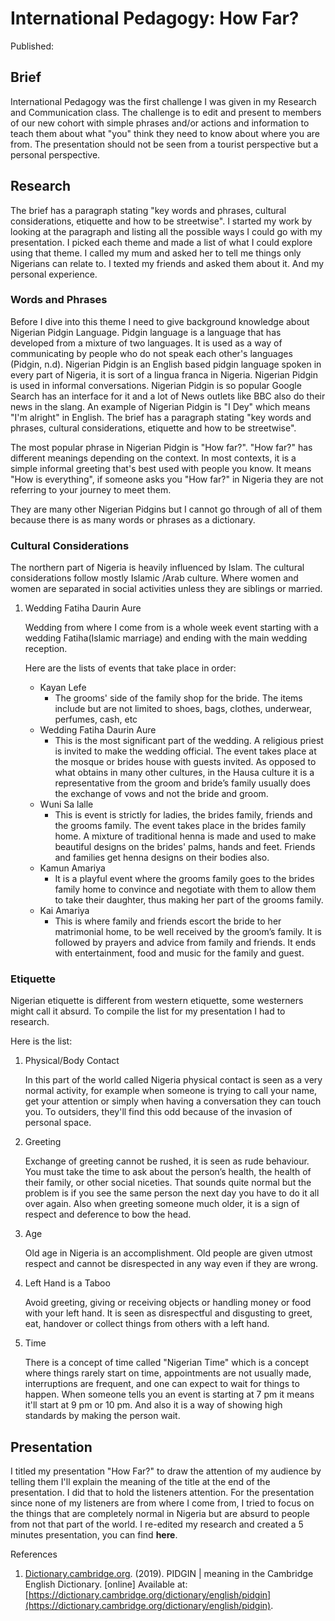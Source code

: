 # International Pedagogy: How Far?

Published:


## Brief

International Pedagogy was the first challenge I was given in my Research and Communication class. The challenge is to edit and present to members of our new cohort with simple phrases and/or actions and information to teach them about what "you" think they need to know about where you are from. The presentation should not be seen from a tourist perspective but a personal perspective. 

## Research

The brief has a paragraph stating "key words and phrases, cultural considerations, etiquette and how to be streetwise". I started my work by looking at the paragraph and listing all the possible ways I could go with my presentation. I picked each theme and made a list of what I could explore using that theme. I called my mum and asked her to tell me things only Nigerians can relate to. I texted my friends and asked them about it. And my personal experience.

### Words and Phrases

Before I dive into this theme I need to give background knowledge about Nigerian Pidgin Language. Pidgin language is a language that has developed from a mixture of two languages. It is used as a way of communicating by people who do not speak each other's languages (Pidgin, n.d). Nigerian Pidgin is an English based pidgin language spoken in every part of Nigeria, it is sort of a lingua franca in Nigeria. Nigerian Pidgin is used in informal conversations. Nigerian Pidgin is so popular Google Search has an interface for it and a lot of News outlets like BBC also do their news in the slang. An example of Nigerian Pidgin is "I Dey" which means "I'm alright" in English. The brief has a paragraph stating "key words and phrases, cultural considerations, etiquette and how to be streetwise". 

The most popular phrase in Nigerian Pidgin is "How far?". "How far?" has different meanings depending on the context. In most contexts, it is a simple informal greeting that's best used with people you know. It means "How is everything", if someone asks you "How far?" in Nigeria they are not referring to your journey to meet them.

They are many other Nigerian Pidgins but I cannot go through of all of them because there is as many words or phrases as a dictionary.

### Cultural Considerations

The northern part of Nigeria is heavily influenced by Islam. The cultural considerations follow mostly Islamic /Arab culture. Where women and women are separated in social activities unless they are siblings or married.

1. Wedding Fatiha Daurin Aure

    Wedding from where I come from is a whole week event starting with a wedding Fatiha(Islamic marriage) and ending with the main wedding reception.

    Here are the lists of events that take place in order:

    - Kayan Lefe
        - The grooms' side of the family shop for the bride. The items include but are not limited to shoes, bags, clothes, underwear, perfumes, cash, etc
    - Wedding Fatiha Daurin Aure
        - This is the most significant part of the wedding. A religious priest is invited to make the wedding official. The event takes place at the mosque or brides house with guests invited. As opposed to what obtains in many other cultures, in the Hausa culture it is a representative from the groom and bride’s family usually does the exchange of vows and not the bride and groom.
    - Wuni Sa lalle
        - This is event is strictly for ladies, the brides family, friends and the grooms family. The event takes place in the brides family home. A mixture of traditional henna is made and used to make beautiful designs on the brides' palms, hands and feet. Friends and families get henna designs on their bodies also.
    - Kamun Amariya
        - It is a playful event where the grooms family goes to the brides family home to convince and negotiate with them to allow them to take their daughter, thus making her part of the grooms family.
    - Kai Amariya
        - This is where family and friends escort the bride to her matrimonial home, to be well received by the groom’s family. It is followed by prayers and advice from family and friends. It ends with entertainment, food and music for the family and guest.

### Etiquette

Nigerian etiquette is different from western etiquette, some westerners might call it absurd. To compile the list for my presentation I had to research.

Here is the list:

1. Physical/Body Contact

    In this part of the world called Nigeria physical contact is seen as a very normal activity, for example when someone is trying to call your name, get your attention or simply when having a conversation they can touch you. To outsiders, they'll find this odd because of the invasion of personal space.

2. Greeting

    Exchange of greeting cannot be rushed, it is seen as rude behaviour. You must take the time to ask about the person’s health, the health of their family, or other social niceties. That sounds quite normal but the problem is if you see the same person the next day you have to do it all over again. Also when greeting someone much older, it is a sign of respect and deference to bow the head.

3. Age

    Old age in Nigeria is an accomplishment. Old people are given utmost respect and cannot be disrespected in any way even if they are wrong.

4. Left Hand is a Taboo

    Avoid greeting, giving or receiving objects or handling money or food with your left hand. It is seen as disrespectful and disgusting to greet, eat, handover or collect things from others with a left hand.

5. Time

    There is a concept of time called "Nigerian Time" which is a concept where things rarely start on time, appointments are not usually made, interruptions are frequent, and one can expect to wait for things to happen. When someone tells you an event is starting at 7 pm it means it'll start at 9 pm or 10 pm. And also it is a way of showing high standards by making the person wait.

## Presentation

I titled my presentation "How Far?" to draw the attention of my audience by telling them I'll explain the meaning of the title at the end of the presentation. I did that to hold the listeners attention. For the presentation since none of my listeners are from where I come from, I tried to focus on the things that are completely normal in Nigeria but are absurd to people from not that part of the world. I re-edited my research and created a 5 minutes presentation, you can find **here**. 

References

1. [Dictionary.cambridge.org](http://dictionary.cambridge.org/). (2019). PIDGIN | meaning in the Cambridge English Dictionary. [online] Available at: [https://dictionary.cambridge.org/dictionary/english/pidgin](https://dictionary.cambridge.org/dictionary/english/pidgin).